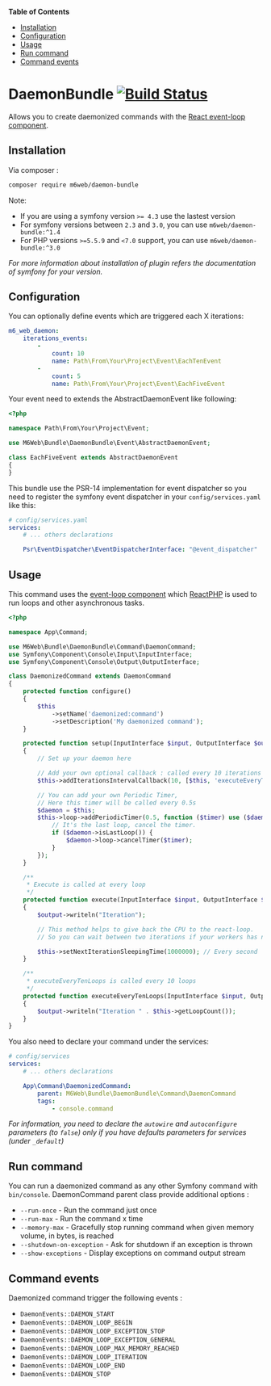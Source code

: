 <!-- START doctoc generated TOC please keep comment here to allow auto update -->
<!-- DON'T EDIT THIS SECTION, INSTEAD RE-RUN doctoc TO UPDATE -->
**Table of Contents**

- [Installation](#installation)
- [Configuration](#configuration)
- [Usage](#usage)
- [Run command](#run-command)
- [Command events](#command-events)

<!-- END doctoc generated TOC please keep comment here to allow auto update -->

# DaemonBundle [![Build Status](https://travis-ci.org/M6Web/DaemonBundle.svg?branch=master)](https://travis-ci.org/M6Web/DaemonBundle)

Allows you to create daemonized commands with the [React event-loop component](https://github.com/reactphp/event-loop).


## Installation

Via composer :

```bash
composer require m6web/daemon-bundle
```

Note:
- If you are using a symfony version `>= 4.3` use the lastest version
- For symfony versions between `2.3` and `3.0`, you can use `m6web/daemon-bundle:^1.4`
- For PHP versions `>=5.5.9` and `<7.0` support, you can use `m6web/daemon-bundle:^3.0`

*For more information about installation of plugin refers the documentation of symfony for your version.*

## Configuration

You can optionally define events which are triggered each X iterations:

```yaml
m6_web_daemon:
    iterations_events:
        -
            count: 10
            name: Path\From\Your\Project\Event\EachTenEvent
        -
            count: 5
            name: Path\From\Your\Project\Event\EachFiveEvent
```

Your event need to extends the AbstractDaemonEvent like following:
```php
<?php

namespace Path\From\Your\Project\Event;

use M6Web\Bundle\DaemonBundle\Event\AbstractDaemonEvent;

class EachFiveEvent extends AbstractDaemonEvent
{
}
```

This bundle use the PSR-14 implementation for event dispatcher so you need to register the symfony event dispatcher in your `config/services.yaml` like this:
```yaml
# config/services.yaml
services:
    # ... others declarations

    Psr\EventDispatcher\EventDispatcherInterface: "@event_dispatcher"
```

## Usage

This command uses the [event-loop component](https://github.com/reactphp/event-loop#usage) which [ReactPHP](https://reactphp.org) is used to run loops and other asynchronous tasks.

```php
<?php

namespace App\Command;

use M6Web\Bundle\DaemonBundle\Command\DaemonCommand;
use Symfony\Component\Console\Input\InputInterface;
use Symfony\Component\Console\Output\OutputInterface;

class DaemonizedCommand extends DaemonCommand
{
    protected function configure()
    {
        $this
            ->setName('daemonized:command')
            ->setDescription('My daemonized command');
    }

    protected function setup(InputInterface $input, OutputInterface $output): void
    {
        // Set up your daemon here

        // Add your own optional callback : called every 10 iterations
        $this->addIterationsIntervalCallback(10, [$this, 'executeEveryTenLoops']);

        // You can add your own Periodic Timer,
        // Here this timer will be called every 0.5s
        $daemon = $this;
        $this->loop->addPeriodicTimer(0.5, function ($timer) use ($daemon) {
            // It's the last loop, cancel the timer.
            if ($daemon->isLastLoop()) {
                $daemon->loop->cancelTimer($timer);
            }
        });
    }

    /**
     * Execute is called at every loop
     */
    protected function execute(InputInterface $input, OutputInterface $output)
    {
        $output->writeln("Iteration");

        // This method helps to give back the CPU to the react-loop.
        // So you can wait between two iterations if your workers has nothing to do.

        $this->setNextIterationSleepingTime(1000000); // Every second
    }

    /**
     * executeEveryTenLoops is called every 10 loops
     */
    protected function executeEveryTenLoops(InputInterface $input, OutputInterface $output): void
    {
        $output->writeln("Iteration " . $this->getLoopCount());
    }
}
```

You also need to declare your command under the services:

```yaml
# config/services
services:
    # ... others declarations

    App\Command\DaemonizedCommand:
        parent: M6Web\Bundle\DaemonBundle\Command\DaemonCommand
        tags:
            - console.command
```

*For information, you need to declare the `autowire` and `autoconfigure` parameters (to `false`) only if you have defaults parameters for services (under `_default`)*

## Run command

You can run a daemonized command as any other Symfony command with `bin/console`. DaemonCommand parent class provide additional options :

- `--run-once` - Run the command just once
- `--run-max` - Run the command x time
- `--memory-max` - Gracefully stop running command when given memory volume, in bytes, is reached
- `--shutdown-on-exception` - Ask for shutdown if an exception is thrown
- `--show-exceptions` - Display exceptions on command output stream

## Command events

Daemonized command trigger the following events :

- `DaemonEvents::DAEMON_START`
- `DaemonEvents::DAEMON_LOOP_BEGIN`
- `DaemonEvents::DAEMON_LOOP_EXCEPTION_STOP`
- `DaemonEvents::DAEMON_LOOP_EXCEPTION_GENERAL`
- `DaemonEvents::DAEMON_LOOP_MAX_MEMORY_REACHED`
- `DaemonEvents::DAEMON_LOOP_ITERATION`
- `DaemonEvents::DAEMON_LOOP_END`
- `DaemonEvents::DAEMON_STOP`

